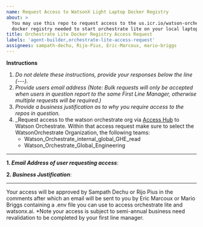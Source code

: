 ```yaml
---
name: Request Access to WatsonX Light Laptop Docker Registry
about: >
  You may use this repo to request access to the us.icr.io/watson-orchestrate-private
  docker registry needed to start orchestrate lite on your local laptop.
title: Orchestrate Lite Docker Registry Access Request
labels: 'agent-builder,orchestrate-lite-access-request'
assignees: sampath-dechu, Rijo-Pius, Eric-Marcoux, mario-briggs
---
```


**Instructions**
1. _Do not delete these instructions, provide your responses below the line (---)._
2. _Provide users email address (Note: Bulk requests will only be accepted when users in question report to the same First Line Manager, otherwise multiple requests will be required.)_
3. _Provide a business justification as to why you require access to the repos in question._
4. _Request access to the watson orchestrate org via [Access Hub](https://ibm-support.saviyntcloud.com/ECMv6/request/applicationRequest) to
   Watson Orchestrate. Within that access request make sure to select the WatsonOrchestrate Organization, the following teams:
    * Watson_Orchestrate_internal_global_GHE_read
    * Watson_Orchestrate_Global_Engineering
---

**1. _Email Address of user requesting access_**:

**2. _Business Justification_**:


---
Your access will be approved by Sampath Dechu or Rijo Pius in the comments after which an email will be sent to you by
Eric Marcoux or Mario Briggs containing a .env file you can use to access orchestrate lite and watsonx.ai.
*Note your access is subject to semi-annual business need revalidation to be completed by your first line manager.